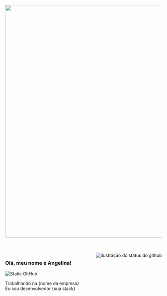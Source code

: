 <p align="center">
  <img width="750" src="https://i.pinimg.com/originals/2d/1b/91/2d1b91eb14d5697b3e80d23ef3410d58.gif">
</p>

<br>
<br>

<img align='right' src="https://github-readme-stats.vercel.app/api?username=aangelainis&show_icons=true&title_color=5a3bbf&text_color=4c475e&icon_color=0a0221&bg_color=f8efd4&cache_seconds=2300" alt="ilustração do status do github">

### Olá, meu nome é Angelina!

<img src="https://img.shields.io/static/v1?label=Overview&message=SEUNOME&color=f8efd4&style=for-the-badge&logo=GitHub" alt="Static GitHub">

<p>Trabalhando na {nome da empresa}<br/> Eu sou desenvolvedor {sua stack}</p>
